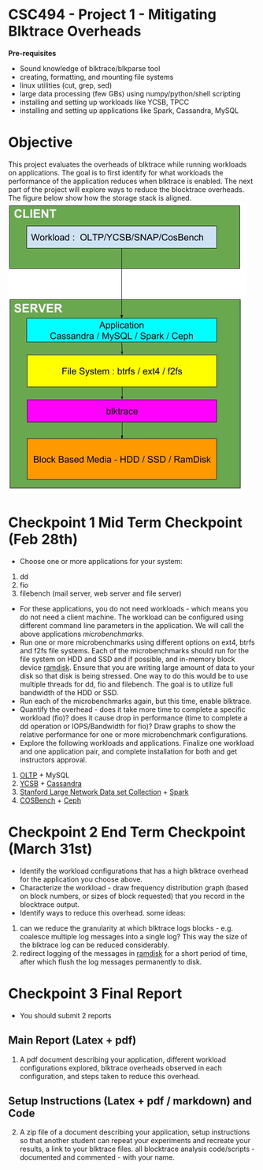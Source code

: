 # CSC494 - Project 1 - Mitigating Blktrace Overheads

**Pre-requisites**

- Sound knowledge of blktrace/blkparse tool
- creating, formatting, and mounting file systems
- linux utilities (cut, grep, sed)
- large data processing (few GBs) using numpy/python/shell scripting
- installing and setting up workloads like YCSB, TPCC
- installing and setting up applications like Spark, Cassandra, MySQL

# Objective

This project evaluates the overheads of blktrace while running workloads on applications. The goal is to first identify for what workloads the performance of the application reduces when blktrace is enabled. The next part of the project will explore ways to reduce the blocktrace overheads.
The figure below show how the storage stack is aligned.
![](arch.jpg)

# Checkpoint 1 Mid Term Checkpoint (Feb 28th)
- Choose one or more applications for your system:
1. dd
2. fio
3. filebench (mail server, web server and file server)
- For these applications, you do not need workloads - which means you do not need a client machine. The workload can be configured using different command line parameters in the application. We will call the above applications *microbenchmarks*.
- Run one or more microbenchmarks using different options on ext4, btrfs and f2fs file systems. Each of the microbenchmarks should run for the file system on HDD and SSD and if possible, and in-memory block device [ramdisk](https://www.jamescoyle.net/how-to/943-create-a-ram-disk-in-linux). Ensure that you are writing large amount of data to your disk so that disk is being stressed. One way to do this would be to use multiple threads for dd, fio and filebench. The goal is to utilize full bandwidth of the HDD or SSD.
- Run each of the microbenchmarks again,  but this time, enable blktrace.
- Quantify the overhead - does it take more time to complete a specific workload (fio)? does it cause drop in performance (time to complete a dd operation or IOPS/Bandwidth for fio)? Draw graphs to show the relative performance for one or more microbenchmark configurations.
- Explore the following workloads and applications. Finalize one workload and one application pair, and complete installation for both and get instructors approval.
1. [OLTP](https://github.com/oltpbenchmark/oltpbench) + MySQL
2. [YCSB](https://github.com/brianfrankcooper/YCSB/wiki) + [Cassandra](https://github.com/apache/cassandra)
3. [Stanford Large Network Data set Collection](https://snap.stanford.edu/data/) + [Spark](https://github.com/apache/spark)
4. [COSBench](https://github.com/intel-cloud/cosbench) + [Ceph](https://ceph.com/)

# Checkpoint 2 End Term Checkpoint (March 31st)
- Identify the workload configurations that has a high blktrace overhead for the application you choose above.
- Characterize the workload - draw frequency distribution graph (based on block numbers, or sizes of block requested) that you record in the blocktrace output.
- Identify ways to reduce this overhead. some ideas:
1. can we reduce the granularity at which blktrace logs blocks - e.g. coalesce multiple log messages into a single log? This way the size of the blktrace log can be reduced considerably.
2. redirect logging of the messages in [ramdisk](https://www.jamescoyle.net/how-to/943-create-a-ram-disk-in-linux) for a short period of time, after which flush the log messages permanently to disk.

# Checkpoint 3 Final Report
- You should submit 2 reports

## Main Report (Latex + pdf)
1. A pdf document describing your application, different workload configurations explored, blktrace overheads observed in each configuration, and steps taken to reduce this overhead.

## Setup Instructions (Latex + pdf / markdown) and Code
2. A zip file of a document describing your application, setup instructions so that another student can repeat your experiments and recreate your results, a link to your blktrace files. all blocktrace analysis code/scripts - documented and commented - with your name.
